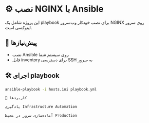 
# ⚙️ نصب NGINX با Ansible

این پروژه شامل یک playbook برای نصب خودکار وب‌سرور NGINX روی سرور لینوکسی است.

## 🧰 پیش‌نیازها
- نصب Ansible روی سیستم شما
- فایل inventory برای دسترسی SSH به سرور

## 🛠️ اجرای playbook
```bash
ansible-playbook -i hosts.ini playbook.yml

🎯 کاربردها

یادگیری Infrastructure Automation

آماده‌سازی سرور در محیط Production
